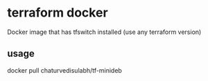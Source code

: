 # terraform docker

Docker image that has tfswitch installed (use any terraform version)

## usage
docker pull chaturvedisulabh/tf-minideb


